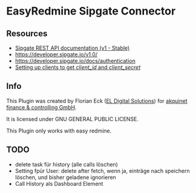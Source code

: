 # EasyRedmine Sipgate Connector

## Resources

- [Sipgate REST API documentation (v1 - Stable)](https://api.sipgate.com/v1/doc)
- https://developer.sipgate.io/v1.0/
- https://developer.sipgate.io/docs/authentication
- [Setting up clients to get _client_id_ and _client_secret_](https://api.sipgate.com/developer)
  
  

## Info

This Plugin was created by Florian Eck ([EL Digital Solutions](http://www.el-digital.de)) for [akquinet finance & controlling GmbH](http://www.akquinet.de/).

It is licensed under GNU GENERAL PUBLIC LICENSE.

This Plugin only works with easy redmine.



## TODO
- delete task für history (alle calls löschen)
- Setting fpür User: delete after fetch, wenn ja, einträge nach speichern löschen, und bisher geladene ignorieren
- Call History als Dashboard Element

